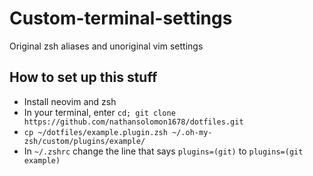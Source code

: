 # Custom-terminal-settings
Original zsh aliases and unoriginal vim settings

## How to set up this stuff
* Install neovim and zsh
* In your terminal, enter `cd; git clone https://github.com/nathansolomon1678/dotfiles.git`
* `cp ~/dotfiles/example.plugin.zsh ~/.oh-my-zsh/custom/plugins/example/`
* In `~/.zshrc` change the line that says `plugins=(git)` to `plugins=(git example)`
